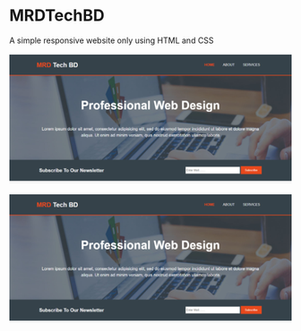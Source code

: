 # MRDTechBD
A simple responsive website only using HTML and CSS
<br><br>
<img src="img/screenshots/1.png" alt="screenshot">
<br><br>
<img src="img/screenshots/1.png" alt="screenshot">
